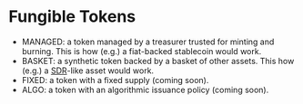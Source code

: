# Fungible Tokens

* MANAGED: a token managed by a treasurer trusted for minting and burning. This is how (e.g.) a fiat-backed stablecoin would work.
* BASKET: a synthetic token backed by a basket of other assets. This how (e.g.) a [SDR](https://www.imf.org/en/About/Factsheets/Sheets/2016/08/01/14/51/Special-Drawing-Right-SDR)-like asset would work.
* FIXED: a token with a fixed supply (coming soon).
* ALGO: a token with an algorithmic issuance policy (coming soon).
